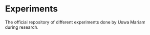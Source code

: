 # Experiments
The official repository of different experiments done by Uswa Mariam during research.
